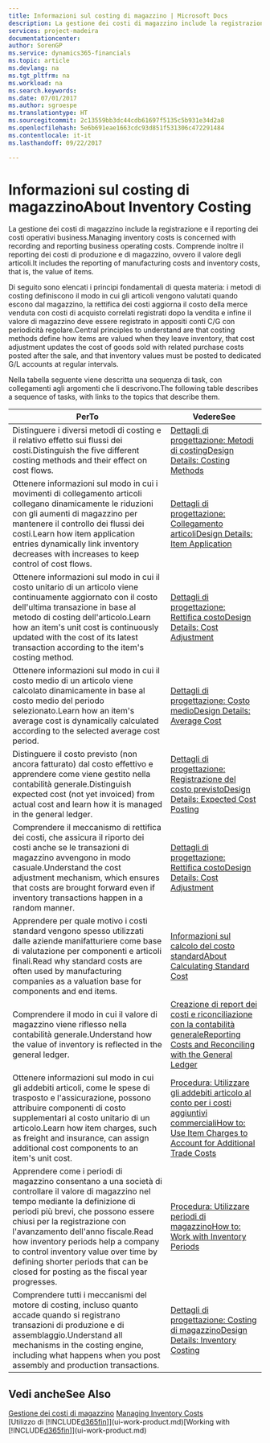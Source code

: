 ```yaml
---
title: Informazioni sul costing di magazzino | Microsoft Docs
description: La gestione dei costi di magazzino include la registrazione e il reporting dei costi operativi business. Comprende inoltre il reporting dei costi di produzione e di magazzino, ovvero il valore degli articoli.
services: project-madeira
documentationcenter: 
author: SorenGP
ms.service: dynamics365-financials
ms.topic: article
ms.devlang: na
ms.tgt_pltfrm: na
ms.workload: na
ms.search.keywords: 
ms.date: 07/01/2017
ms.author: sgroespe
ms.translationtype: HT
ms.sourcegitcommit: 2c13559bb3dc44cdb61697f5135c5b931e34d2a8
ms.openlocfilehash: 5e6b691eae1663cdc93d851f531306c472291484
ms.contentlocale: it-it
ms.lasthandoff: 09/22/2017

---
```

# <a name="about-inventory-costing"></a><span data-ttu-id="2621f-104">Informazioni sul costing di magazzino</span><span class="sxs-lookup"><span data-stu-id="2621f-104">About Inventory Costing</span></span>
<span data-ttu-id="2621f-105">La gestione dei costi di magazzino include la registrazione e il reporting dei costi operativi business.</span><span class="sxs-lookup"><span data-stu-id="2621f-105">Managing inventory costs is concerned with recording and reporting business operating costs.</span></span> <span data-ttu-id="2621f-106">Comprende inoltre il reporting dei costi di produzione e di magazzino, ovvero il valore degli articoli.</span><span class="sxs-lookup"><span data-stu-id="2621f-106">It includes the reporting of manufacturing costs and inventory costs, that is, the value of items.</span></span>  

 <span data-ttu-id="2621f-107">Di seguito sono elencati i principi fondamentali di questa materia: i metodi di costing definiscono il modo in cui gli articoli vengono valutati quando escono dal magazzino, la rettifica dei costi aggiorna il costo della merce venduta con costi di acquisto correlati registrati dopo la vendita e infine il valore di magazzino deve essere registrato in appositi conti C/G con periodicità regolare.</span><span class="sxs-lookup"><span data-stu-id="2621f-107">Central principles to understand are that costing methods define how items are valued when they leave inventory, that cost adjustment updates the cost of goods sold with related purchase costs posted after the sale, and that inventory values must be posted to dedicated G/L accounts at regular intervals.</span></span>  

 <span data-ttu-id="2621f-108">Nella tabella seguente viene descritta una sequenza di task, con collegamenti agli argomenti che li descrivono.</span><span class="sxs-lookup"><span data-stu-id="2621f-108">The following table describes a sequence of tasks, with links to the topics that describe them.</span></span>   

|<span data-ttu-id="2621f-109">**Per**</span><span class="sxs-lookup"><span data-stu-id="2621f-109">**To**</span></span>|<span data-ttu-id="2621f-110">**Vedere**</span><span class="sxs-lookup"><span data-stu-id="2621f-110">**See**</span></span>|  
|------------|-------------|  
|<span data-ttu-id="2621f-111">Distinguere i diversi metodi di costing e il relativo effetto sui flussi dei costi.</span><span class="sxs-lookup"><span data-stu-id="2621f-111">Distinguish the five different costing methods and their effect on cost flows.</span></span>|[<span data-ttu-id="2621f-112">Dettagli di progettazione: Metodi di costing</span><span class="sxs-lookup"><span data-stu-id="2621f-112">Design Details: Costing Methods</span></span>](design-details-costing-methods.md)|  
|<span data-ttu-id="2621f-113">Ottenere informazioni sul modo in cui i movimenti di collegamento articoli collegano dinamicamente le riduzioni con gli aumenti di magazzino per mantenere il controllo dei flussi dei costi.</span><span class="sxs-lookup"><span data-stu-id="2621f-113">Learn how item application entries dynamically link inventory decreases with increases to keep control of cost flows.</span></span>|[<span data-ttu-id="2621f-114">Dettagli di progettazione: Collegamento articoli</span><span class="sxs-lookup"><span data-stu-id="2621f-114">Design Details: Item Application</span></span>](design-details-item-application.md)|  
|<span data-ttu-id="2621f-115">Ottenere informazioni sul modo in cui il costo unitario di un articolo viene continuamente aggiornato con il costo dell'ultima transazione in base al metodo di costing dell'articolo.</span><span class="sxs-lookup"><span data-stu-id="2621f-115">Learn how an item's unit cost is continuously updated with the cost of its latest transaction according to the item's costing method.</span></span>|[<span data-ttu-id="2621f-116">Dettagli di progettazione: Rettifica costo</span><span class="sxs-lookup"><span data-stu-id="2621f-116">Design Details: Cost Adjustment</span></span>](design-details-cost-adjustment.md)|  
|<span data-ttu-id="2621f-117">Ottenere informazioni sul modo in cui il costo medio di un articolo viene calcolato dinamicamente in base al costo medio del periodo selezionato.</span><span class="sxs-lookup"><span data-stu-id="2621f-117">Learn how an item's average cost is dynamically calculated according to the selected average cost period.</span></span>|[<span data-ttu-id="2621f-118">Dettagli di progettazione: Costo medio</span><span class="sxs-lookup"><span data-stu-id="2621f-118">Design Details: Average Cost</span></span>](design-details-average-cost.md)|  
|<span data-ttu-id="2621f-119">Distinguere il costo previsto (non ancora fatturato) dal costo effettivo e apprendere come viene gestito nella contabilità generale.</span><span class="sxs-lookup"><span data-stu-id="2621f-119">Distinguish expected cost (not yet invoiced) from actual cost and learn how it is managed in the general ledger.</span></span>|[<span data-ttu-id="2621f-120">Dettagli di progettazione: Registrazione del costo previsto</span><span class="sxs-lookup"><span data-stu-id="2621f-120">Design Details: Expected Cost Posting</span></span>](design-details-expected-cost-posting.md)|  
|<span data-ttu-id="2621f-121">Comprendere il meccanismo di rettifica dei costi, che assicura il riporto dei costi anche se le transazioni di magazzino avvengono in modo casuale.</span><span class="sxs-lookup"><span data-stu-id="2621f-121">Understand the cost adjustment mechanism, which ensures that costs are brought forward even if inventory transactions happen in a random manner.</span></span>|[<span data-ttu-id="2621f-122">Dettagli di progettazione: Rettifica costo</span><span class="sxs-lookup"><span data-stu-id="2621f-122">Design Details: Cost Adjustment</span></span>](design-details-cost-adjustment.md)|  
|<span data-ttu-id="2621f-123">Apprendere per quale motivo i costi standard vengono spesso utilizzati dalle aziende manifatturiere come base di valutazione per componenti e articoli finali.</span><span class="sxs-lookup"><span data-stu-id="2621f-123">Read why standard costs are often used by manufacturing companies as a valuation base for components and end items.</span></span>|[<span data-ttu-id="2621f-124">Informazioni sul calcolo del costo standard</span><span class="sxs-lookup"><span data-stu-id="2621f-124">About Calculating Standard Cost</span></span>](finance-about-calculating-standard-cost.md)|  
|<span data-ttu-id="2621f-125">Comprendere il modo in cui il valore di magazzino viene riflesso nella contabilità generale.</span><span class="sxs-lookup"><span data-stu-id="2621f-125">Understand how the value of inventory is reflected in the general ledger.</span></span>|[<span data-ttu-id="2621f-126">Creazione di report dei costi e riconciliazione con la contabilità generale</span><span class="sxs-lookup"><span data-stu-id="2621f-126">Reporting Costs and Reconciling with the General Ledger</span></span>](finance-report-costs-and-reconcile-with-the-general-ledger.md)|  
|<span data-ttu-id="2621f-127">Ottenere informazioni sul modo in cui gli addebiti articoli, come le spese di trasposto e l'assicurazione, possono attribuire componenti di costo supplementari al costo unitario di un articolo.</span><span class="sxs-lookup"><span data-stu-id="2621f-127">Learn how item charges, such as freight and insurance, can assign additional cost components to an item's unit cost.</span></span>|[<span data-ttu-id="2621f-128">Procedura: Utilizzare gli addebiti articolo al conto per i costi aggiuntivi commerciali</span><span class="sxs-lookup"><span data-stu-id="2621f-128">How to: Use Item Charges to Account for Additional Trade Costs</span></span>](payables-how-assign-item-charges.md)|  
|<span data-ttu-id="2621f-129">Apprendere come i periodi di magazzino consentano a una società di controllare il valore di magazzino nel tempo mediante la definizione di periodi più brevi, che possono essere chiusi per la registrazione con l'avanzamento dell'anno fiscale.</span><span class="sxs-lookup"><span data-stu-id="2621f-129">Read how inventory periods help a company to control inventory value over time by defining shorter periods that can be closed for posting as the fiscal year progresses.</span></span>|[<span data-ttu-id="2621f-130">Procedura: Utilizzare periodi di magazzino</span><span class="sxs-lookup"><span data-stu-id="2621f-130">How to: Work with Inventory Periods</span></span>](finance-how-to-work-with-inventory-periods.md)|  
|<span data-ttu-id="2621f-131">Comprendere tutti i meccanismi del motore di costing, incluso quanto accade quando si registrano transazioni di produzione e di assemblaggio.</span><span class="sxs-lookup"><span data-stu-id="2621f-131">Understand all mechanisms in the costing engine, including what happens when you post assembly and production transactions.</span></span>|[<span data-ttu-id="2621f-132">Dettagli di progettazione: Costing di magazzino</span><span class="sxs-lookup"><span data-stu-id="2621f-132">Design Details: Inventory Costing</span></span>](design-details-inventory-costing.md)|

## <a name="see-also"></a><span data-ttu-id="2621f-133">Vedi anche</span><span class="sxs-lookup"><span data-stu-id="2621f-133">See Also</span></span>
<span data-ttu-id="2621f-134">[Gestione dei costi di magazzino](finance-manage-inventory-costs.md)  </span><span class="sxs-lookup"><span data-stu-id="2621f-134">[Managing Inventory Costs](finance-manage-inventory-costs.md)  </span></span>  
<span data-ttu-id="2621f-135">[Utilizzo di [!INCLUDE[d365fin](includes/d365fin_md.md)]](ui-work-product.md)</span><span class="sxs-lookup"><span data-stu-id="2621f-135">[Working with [!INCLUDE[d365fin](includes/d365fin_md.md)]](ui-work-product.md)</span></span>


